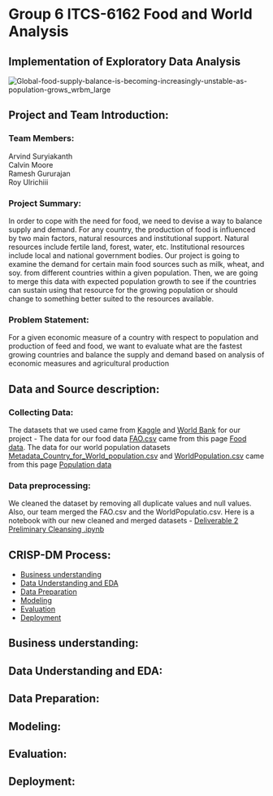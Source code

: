 # Group 6 ITCS-6162 Food and World Analysis
## Implementation of Exploratory Data Analysis

![Global-food-supply-balance-is-becoming-increasingly-unstable-as-population-grows_wrbm_large](https://user-images.githubusercontent.com/54337476/144952418-cb336eb3-def8-41c3-93db-19e16015e007.jpg)

## Project and Team Introduction:

### Team Members: 
Arvind Suryiakanth  
Calvin Moore  
Ramesh Gururajan  
Roy Ulrichiii

### Project Summary:
In order to cope with the need for food, we need to devise a way to balance supply and demand. For any country, the production of food is influenced by two main factors, natural resources and institutional support. Natural resources include fertile land, forest, water, etc. Institutional resources include local and national government bodies. Our project is going to examine the demand for certain main food sources such as milk, wheat, and soy. from different countries within a given population. Then, we are going to merge this data with expected population growth to see if the countries can sustain using that resource for the growing population or should change to something better suited to the resources available.

### Problem Statement:
For a given economic measure of a country with respect to population 
and production of feed and food, we want to evaluate what are the fastest growing countries and balance the supply and demand based on analysis of economic measures and agricultural production

## Data and Source description:

### Collecting Data:
The datasets that we used came from [Kaggle](https://www.kaggle.com/) and [World Bank](https://www.worldbank.org/en/home) for our project - The data for our food data [FAO.csv](https://github.com/ramkguru97/Group_6_6162/blob/main/FAO.csv) came from this page [Food data](https://www.kaggle.com/dorbicycle/world-foodfeed-production). The data for our world population datasets [Metadata_Country_for_World_population.csv](https://github.com/ramkguru97/Group_6_6162/blob/main/Metadata_Country_for_World_population.csv) and [WorldPopulation.csv](https://github.com/ramkguru97/Group_6_6162/blob/main/WorldPopulation.csv) came from this page [Population data](https://data.worldbank.org/indicator/SP.POP.TOTL)

### Data preprocessing:
We cleaned the dataset by removing all duplicate values and null values. Also, our team merged the FAO.csv and the WorldPopulatio.csv. Here is a notebook with our new cleaned and merged datasets - [Deliverable 2 Preliminary Cleansing .ipynb](https://github.com/ramkguru97/Group_6_6162/blob/main/Deliverable%202%20Preliminary%20Cleansing%20.ipynb)

## CRISP-DM Process:
- [Business understanding](https://github.com/ramkguru97/Group_6_6162#business-understanding)
- [Data Understanding and EDA](https://github.com/ramkguru97/Group_6_6162#data-understanding-and-eda)
- [Data Preparation](https://github.com/ramkguru97/Group_6_6162#data-preparation)
- [Modeling](https://github.com/ramkguru97/Group_6_6162#modeling)
- [Evaluation](https://github.com/ramkguru97/Group_6_6162#evaluation)
- [Deployment](https://github.com/ramkguru97/Group_6_6162#deployment)

## Business understanding:

## Data Understanding and EDA:

## Data Preparation:

## Modeling:

## Evaluation:

## Deployment:
